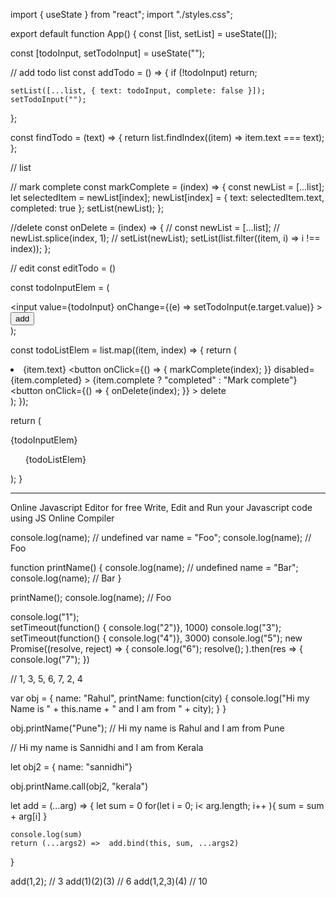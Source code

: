 import { useState } from "react";
import "./styles.css";

export default function App() {
  const [list, setList] = useState([]);

  const [todoInput, setTodoInput] = useState("");

  //  add todo list
  const addTodo = () => {
    if (!todoInput) return;

    setList([...list, { text: todoInput, complete: false }]);
    setTodoInput("");
  };

  const findTodo = (text) => {
    return list.findIndex((item) => item.text === text);
  };

  // list

  //  mark complete
  const markComplete = (index) => {
    const newList = [...list];
    let selectedItem = newList[index];
    newList[index] = { text: selectedItem.text, completed: true };
    setList(newList);
  };

  //delete
  const onDelete = (index) => {
    // const newList = [...list];
    // newList.splice(index, 1);
    // setList(newList);
    setList(list.filter((item, i) => i !== index));
  };

  // edit
  const editTodo = ()

  const todoInputElem = (
    <div>
      <input
        value={todoInput}
        onChange={(e) => setTodoInput(e.target.value)}
      ></input>
      <button onClick={addTodo}>add</button>
    </div>
  );

  const todoListElem = list.map((item, index) => {
    return (
      <li key={item.text}>
        <span>{item.text} </span>
        <button
          onClick={() => {
            markComplete(index);
          }}
          disabled={item.completed}
        >
          {item.complete ? "completed" : "Mark complete"}
        </button>
        <button
          onClick={() => {
            onDelete(index);
          }}
        >
          delete
        </button>
      </li>
    );
  });

  return (
    <div className="App">
      {todoInputElem}
      <ul>{todoListElem}</ul>
    </div>
  );
}






-------
Online Javascript Editor for free
Write, Edit and Run your Javascript code using JS Online Compiler

console.log(name); //  undefined
var name = "Foo";
console.log(name); //  Foo

function printName() {
  console.log(name); //   undefined
  name = "Bar";
  console.log(name); //    Bar
}

printName();
console.log(name); //    Foo



console.log("1");  
setTimeout(function() { console.log("2")}, 1000)
console.log("3");
setTimeout(function() { console.log("4")}, 3000)
console.log("5");
new Promise((resolve, reject) => {
console.log("6");
resolve();
).then(res => {
console.log("7");
})

//  1, 3, 5, 6, 7, 2, 4



var obj = {
  name: "Rahul",
  printName: function(city) {
    console.log("Hi my Name is " + this.name + " and I am from " + city);
  }
}

obj.printName("Pune"); // Hi my name is Rahul and I am from Pune

// Hi my name is Sannidhi and I am from Kerala

let obj2 = { name: "sannidhi"}

obj.printName.call(obj2, "kerala")


let add =  (...arg) => {
    let sum = 0
    for(let i = 0; i< arg.length; i++ ){
        sum  = sum + arg[i]
    }
    
    console.log(sum)
    return (...args2) =>  add.bind(this, sum, ...args2)
}

add(1,2); // 3
add(1)(2)(3) // 6
add(1,2,3)(4) // 10







